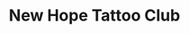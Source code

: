 ---
title: "New Hope Tattoo Club"
url: /bochum/new-hope-tattoo-club-schmechtingstrasse/
shop: Tattoo
---